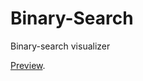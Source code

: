 # Binary-Search
Binary-search visualizer

[Preview](https://federico-taborda.github.io/Binary-Search/).